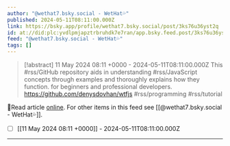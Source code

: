 ```yaml
---
author: "@wethat7․bsky․social - WetHat💦"
published: 2024-05-11T08:11:00.000Z
link: https://bsky.app/profile/wethat7.bsky.social/post/3ks76u36yst2q
id: at://did:plc:yvdlpmjapztrbruhdk7e7ran/app.bsky.feed.post/3ks76u36yst2q
feed: "@wethat7․bsky․social - WetHat💦"
tags: []
---
```

> [!abstract] 11 May 2024 08:11 +0000 - 2024-05-11T08:11:00.000Z
> This #rss/GitHub repository aids in understanding #rss/JavaScript concepts through examples and thoroughly explains how they function. for beginners and professional developers. https://github.com/denysdovhan/wtfjs #rss/programming #rss/tutorial

🔗Read article [online](https://bsky.app/profile/wethat7.bsky.social/post/3ks76u36yst2q). For other items in this feed see [[@wethat7․bsky․social - WetHat💦]].

- [ ] [[11 May 2024 08꞉11 +0000]] - 2024-05-11T08:11:00.000Z
- - -

